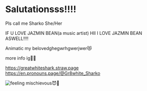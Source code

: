<html>
<body>

<h1>Salutationsss!!!!</h1>

<p>
Pls call me Sharko
She/Her

IF U LOVE JAZMIN BEAN(a music artist) HII I LOVE JAZMIN BEAN ASWELL‼️‼️

Animatic my belovedghegwrhgwerjwer😻

more info ig👹👹

https://greatwhiteshark.straw.page
https://en.pronouns.page/@Gr8white_Sharko

</p>

![feeling mischievous😈💯](https://github.com/user-attachments/assets/e0f3a09a-32ff-4e63-8bf5-06b3ad6bdfa4)


</body>
</html>
